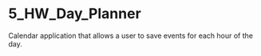 # 5_HW_Day_Planner
Calendar application that allows a user to save events for each hour of the day.
